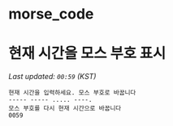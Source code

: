 # morse_code
# 현재 시간을 모스 부호 표시
<!-- MORSE_TIME_START -->
_Last updated: `00:59` (KST)_

```
현재 시간을 입력하세요. 모스 부호로 바꿉니다
----- ----- ..... ----.
모스 부호를 다시 현재 시간으로 바꿉니다
0059
```
<!-- MORSE_TIME_END -->
